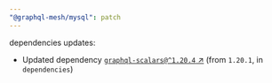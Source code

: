 ```yaml
---
"@graphql-mesh/mysql": patch
---
```

dependencies updates:
  - Updated dependency [`graphql-scalars@^1.20.4` ↗︎](https://www.npmjs.com/package/graphql-scalars/v/1.20.4) (from `1.20.1`, in `dependencies`)
